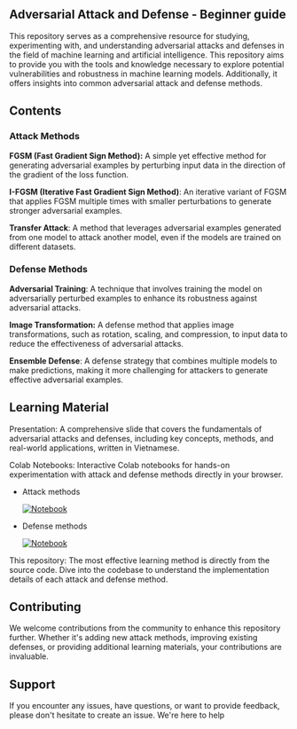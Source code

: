 
## Adversarial Attack and Defense - Beginner guide

This repository serves as a comprehensive resource for studying, experimenting with, and understanding adversarial attacks and defenses in the field of machine learning and artificial intelligence. This repository aims to provide you with the tools and knowledge necessary to explore potential vulnerabilities and robustness in machine learning models. Additionally, it offers insights into common adversarial attack and defense methods.



## Contents
### Attack Methods
**FGSM (Fast Gradient Sign Method):** A simple yet effective method for generating adversarial examples by perturbing input data in the direction of the gradient of the loss function.

**I-FGSM (Iterative Fast Gradient Sign Method)**: An iterative variant of FGSM that applies FGSM multiple times with smaller perturbations to generate stronger adversarial examples.

**Transfer Attack**: A method that leverages adversarial examples generated from one model to attack another model, even if the models are trained on different datasets.
### Defense Methods
**Adversarial Training**: A technique that involves training the model on adversarially perturbed examples to enhance its robustness against adversarial attacks.

**Image Transformation:** A defense method that applies image transformations, such as rotation, scaling, and compression, to input data to reduce the effectiveness of adversarial attacks.

**Ensemble Defense**: A defense strategy that combines multiple models to make predictions, making it more challenging for attackers to generate effective adversarial examples.

## Learning Material
Presentation: A comprehensive slide that covers the fundamentals of adversarial attacks and defenses, including key concepts, methods, and real-world applications, written in Vietnamese.

Colab Notebooks: Interactive Colab notebooks for hands-on experimentation with attack and defense methods directly in your browser. 
- Attack methods

  [![Notebook](https://colab.research.google.com/assets/colab-badge.svg)](https://colab.research.google.com/github/nhtlongcs/simple-adversarial-attack/blob/main/FGSM_attacks.ipynb)
- Defense methods

  [![Notebook](https://colab.research.google.com/assets/colab-badge.svg)](https://colab.research.google.com/github/nhtlongcs/simple-adversarial-attack/blob/main/FGSM_defense.ipynb) 

This repository: The most effective learning method is directly from the source code. Dive into the codebase to understand the implementation details of each attack and defense method.

## Contributing
We welcome contributions from the community to enhance this repository further. Whether it's adding new attack methods, improving existing defenses, or providing additional learning materials, your contributions are invaluable.

## Support
If you encounter any issues, have questions, or want to provide feedback, please don't hesitate to create an issue. We're here to help
